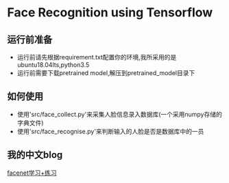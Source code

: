 # Face Recognition using Tensorflow

## 运行前准备
+ 运行前请先根据requirement.txt配置你的环境,我所采用的是ubuntu18.04lts,python3.5
+ 运行前需要下载pretrained model,解压到pretrained_model目录下

## 如何使用
+ 使用'src/face_collect.py'来采集人脸信息录入数据库(一个采用numpy存储的字典文件)
+ 使用'src/face_recognise.py'来判断输入的人脸是否是数据库中的一员

## 我的中文blog
[facenet学习+练习](https://blog.csdn.net/u010020404/article/details/111679704)

